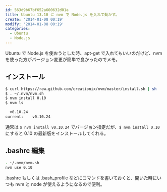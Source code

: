 ```yaml
---
id: 563d9b67bf652a600632d01a
title: Ubuntu 13.10 に nvm で Node.js を入れて動かす。
create: '2014-01-08 00:19'
modify: '2014-01-08 00:19'
categories:
  - Ubuntu
  - Node.js
---
```


Ubuntu で Node.js を使おうとした時、apt-get で入れてもいいのだけど、nvm を使った方がバージョン変更が簡単で良かったのでメモ。

## インストール

```bash
$ curl https://raw.github.com/creationix/nvm/master/install.sh | sh
$ . ~/.nvm/nvm.sh
$ nvm install 0.10
$ nvm ls

  v0.10.24
current: 	v0.10.24
```

通常は `$ nvm install v0.10.24` でバージョン指定だが、`$ nvm install 0.10` にすると 0.10 の最新版をインストールしてくれる。

## .bashrc 編集

```bash
. ~/.nvm/nvm.sh
nvm use 0.10
```

.bashrc もしくは .bash_profile などにコマンドを書いておくと、開いた時にいつも nvm と node が使えるようになるので便利。

<!-- more -->
